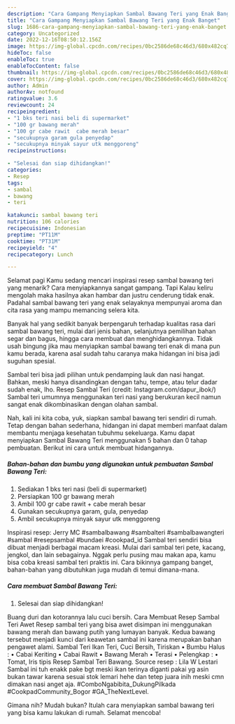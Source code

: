 ```yaml
---
description: "Cara Gampang Menyiapkan Sambal Bawang Teri yang Enak Banget"
title: "Cara Gampang Menyiapkan Sambal Bawang Teri yang Enak Banget"
slug: 1686-cara-gampang-menyiapkan-sambal-bawang-teri-yang-enak-banget
category: Uncategorized
date: 2022-12-16T08:50:12.156Z
image: https://img-global.cpcdn.com/recipes/0bc2586de68c46d3/680x482cq70/sambal-bawang-teri-foto-resep-utama.jpg
hideToc: false
enableToc: true
enableTocContent: false
thumbnail: https://img-global.cpcdn.com/recipes/0bc2586de68c46d3/680x482cq70/sambal-bawang-teri-foto-resep-utama.jpg
cover: https://img-global.cpcdn.com/recipes/0bc2586de68c46d3/680x482cq70/sambal-bawang-teri-foto-resep-utama.jpg
author: Admin
authorAv: notfound
ratingvalue: 3.6
reviewcount: 24
recipeingredient:
- "1 bks teri nasi beli di supermarket"
- "100 gr bawang merah"
- "100 gr cabe rawit  cabe merah besar"
- "secukupnya garam gula penyedap"
- "secukupnya minyak sayur utk menggoreng"
recipeinstructions:

- "Selesai dan siap dihidangkan!"
categories:
- Resep
tags:
- sambal
- bawang
- teri

katakunci: sambal bawang teri 
nutrition: 106 calories
recipecuisine: Indonesian
preptime: "PT11M"
cooktime: "PT31M"
recipeyield: "4"
recipecategory: Lunch

---
```



Selamat pagi Kamu sedang mencari inspirasi resep sambal bawang teri yang menarik? Cara menyiapkannya sangat gampang. Tapi Kalau keliru mengolah maka hasilnya akan hambar dan justru cenderung tidak enak. Padahal sambal bawang teri yang enak selayaknya mempunyai aroma dan cita rasa yang mampu memancing selera kita.


Banyak hal yang sedikit banyak berpengaruh terhadap kualitas rasa dari sambal bawang teri, mulai dari jenis bahan, selanjutnya pemilihan bahan segar dan bagus, hingga cara membuat dan menghidangkannya. Tidak usah bingung jika mau menyiapkan sambal bawang teri enak di mana pun kamu berada, karena asal sudah tahu caranya maka hidangan ini bisa jadi suguhan spesial.

Sambal teri bisa jadi pilihan untuk pendamping lauk dan nasi hangat. Bahkan, meski hanya disandingkan dengan tahu, tempe, atau telur dadar sudah enak, lho. Resep Sambal Teri (credit: Instagram.com/dapur_ibok/) Sambal teri umumnya menggunakan teri nasi yang berukuran kecil namun sangat enak dikombinasikan dengan olahan sambal.


Nah, kali ini kita coba, yuk, siapkan sambal bawang teri sendiri di rumah. Tetap dengan bahan sederhana, hidangan ini dapat memberi manfaat dalam membantu menjaga kesehatan tubuhmu sekeluarga. Kamu dapat menyiapkan Sambal Bawang Teri menggunakan 5 bahan dan 0 tahap pembuatan. Berikut ini cara untuk membuat hidangannya.

<!--inarticleads1-->

##### Bahan-bahan dan bumbu yang digunakan untuk pembuatan Sambal Bawang Teri:

1. Sediakan 1 bks teri nasi (beli di supermarket)
1. Persiapkan 100 gr bawang merah
1. Ambil 100 gr cabe rawit + cabe merah besar
1. Gunakan secukupnya garam, gula, penyedap
1. Ambil secukupnya minyak sayur utk menggoreng


Inspirasi resep: Jerry MC #sambalbawang #sambalteri #sambalbawangteri #sambal #resepsambal #bundaei #cookpad_id Sambal teri sendiri bisa dibuat menjadi berbagai macam kreasi. Mulai dari sambal teri pete, kacang, jengkol, dan lain sebagainya. Nggak perlu pusing mau makan apa, kamu bisa coba kreasi sambal teri praktis ini. Cara bikinnya gampang banget, bahan-bahan yang dibutuhkan juga mudah di temui dimana-mana. 

<!--inarticleads2-->

##### Cara membuat Sambal Bawang Teri:


1. Selesai dan siap dihidangkan!

Buang duri dan kotorannya lalu cuci bersih. Cara Membuat Resep Sambal Teri Awet Resep sambal teri yang bisa awet disimpan ini menggunakan bawang merah dan bawang putih yang lumayan banyak. Kedua bawang tersebut menjadi kunci dari keawetan sambal ini karena merupakan bahan pengawet alami. Sambal Teri Ikan Teri, Cuci Bersih, Tiriskan • Bumbu Halus : • Cabai Keriting • Cabai Rawit • Bawang Merah • Terasi • Pelengkap : • Tomat, Iris tipis Resep Sambal Teri Bawang. Source resep : Lila W Lestari Sambal ini tuh enakk pake bgt meski ikan terinya diganti pakai yg asin bukan tawar karena sesuai stok lemari hehe dan tetep juara inih meski cmn dimakan nasi anget aja. #ComboNgabibita_DukungPilkada #CookpadCommunity_Bogor #GA_TheNextLevel. 

Gimana nih? Mudah bukan? Itulah cara menyiapkan sambal bawang teri yang bisa kamu lakukan di rumah. Selamat mencoba!
